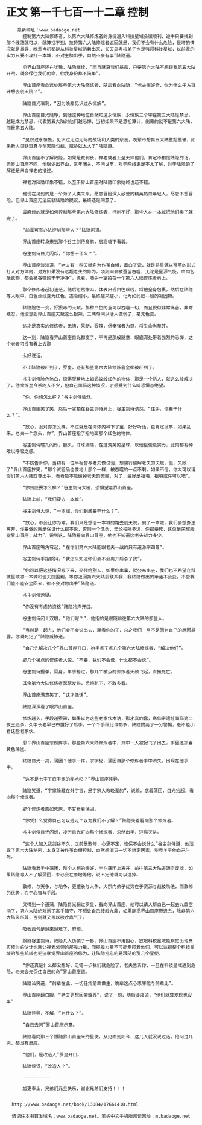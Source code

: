 # 正文 第一千七百一十二章 控制
        最新网址：www.badaoge.net
          控制第六大陆修炼者，以第六大陆修炼者的身份进入科技星域会很顺利，途中只要找到那个线路就可以，就算找不到，挟持第六大陆修炼者返回就是，我们不会有什么危险，最坏的情况就是暴露，晚辈当初都能从科技星域活着出来，长天岛考核弟子也是强闯科技星域，以前辈的实力只要不攻打一本城，不对主脑出手，自然不会有事”陆隐道。
      
          见界山首座还在犹豫，陆隐继续，“而且就算我们暴露，只要第六大陆不想跟我第五大陆开战，就会保住我们的命，你我身份都不简单”。
      
          界山首座看向远处那些第六大陆修炼者，随后看向陆隐，“老夫很好奇，你为什么千方百计想去创天院？”。
      
          陆隐目光凛冽，“因为晚辈见识过永恒族”。
      
          界山首座目光陡睁，到他这种地位自然知道永恒族，永恒族三个字在第五大陆是禁忌，越是成为禁忌，代表第五大陆对他们越忌惮，当初如果不是慧祖算计，倒霉的就不是第六大陆，而是第五大陆。
      
          “见识过永恒族，见识过无边无际的战场和人类的悲哀，晚辈不想第五大陆重蹈覆辙，如果新人类联盟真与创天院勾结，威胁就太大了”陆隐道。
      
          界山首座不了解陆隐，如果是裁判长，禅老或者上圣天师他们，肯定不相信陆隐的话，但界山首座不同，他很少出界山，常年闭关，不问世事，对于网络更是不太了解，对于陆隐的了解还是来自禅老的描述。
      
          禅老对陆隐印象不错，以至于界山首座对陆隐印象始终也还不错。
      
          他现在见到的是一个为了人类未来，愿意冒险深入敌营的精英热血年轻人，尽管不想冒险，但界山首座无法反驳陆隐的提议，最终还是同意了。
      
          最麻烦的就是如何控制那些第六大陆修炼者，控制不好，那些人在一本城把他们卖了就完了。
      
          “前辈可有办法控制那些人？”陆隐问道。
      
          界山首座转身来到那个谷主剑侍身前，居高临下看着。
      
          谷主剑侍目光闪烁，“你想干什么？”。
      
          界山首座淡淡道，“老夫有一种天赋名为作茧自缚，直白了说，就是将星源以蚕茧的形式打入对方体内，对方如果没有远超老夫的修为，顷刻间会被蚕茧吞噬，无论是星源气旋，血肉包括衣物，都会被吞噬的干干净净”，说着，随手一掌拍在一个第六大陆修炼者肩上。
      
          那个修炼者起初迷茫，随后忽然惨叫，体表出现白色丝线，将他全身包裹，然后在陆隐等人眼中，白色丝线变为红色，逐渐缩小，最终越来越小，化为如蚂蚁一般的凝固物。
      
          陆隐脸色一变，好狠毒的天赋，那种白色的茧可以吞噬一切，而且貌似非常痛苦，非常残忍，他没想到界山首座天赋这么狠辣，三两句间以活人做例子，毫无色变。
      
          这才是真实的修炼者，无情，果断，狠辣，信奉强者为尊，将生命当草芥。
      
          这一刻，陆隐看界山首座目光都变了，不再是那般随意，眼底深处带着强烈的忌惮，这个老者可没有看上去那
      
          么好说话。
      
          不止陆隐被吓到了，罗皇，还有那些第六大陆修炼者全都被吓到了。
      
          谷主剑侍脸色煞白，惊惧望着地上如蚂蚁般红色的物体，那是一个活人，就这么被解决了，他修炼至今杀的人不少，但自己面临这种情况，才感受到什么叫恐惧与绝望。
      
          “你，你想怎么样？”谷主剑侍骇然。
      
          界山首座笑了笑，然后一掌拍在谷主剑侍肩上，谷主剑侍骇然，“住手，你要干什么？”。
      
          “放心，没对你怎么样，不过就是在你体内种下了茧，好好听话，茧肯定没事，如果乱来，老夫一个念头，你”，界山首座指了指地面那个红色的物体。
      
          谷主剑侍瞳孔闪烁，额头，汗珠滴落，在这荒芜的星球，以他星使级实力，此刻都有种难以呼吸之感。
      
          “不妨告诉你，当初有一位半祖曾与老夫做试验，想强行破解老夫的天赋，但，失败了”界山首座狞笑，“那个试验品也像地上那个一样，被吞噬的一点不剩，如果不信，你大可以请你们第六大陆四尊出手，看看能不能破掉老夫的天赋，对了，最好是祖境，祖境或许可以吧”。
      
          “你到底要怎么样？”谷主剑侍大吼，恐惧望着界山首座。
      
          陆隐上前，“我们要去一本城”。
      
          谷主剑侍大惊，“一本城，你们到底要干什么？”。
      
          “放心，不会让你为难，我们只是想借一本城的路去创天院，到了一本城，我们会想办法离开，你要做的就是保证什么都不说，否则一个念头，无论相隔多远，你都要死，这位是荣耀殿堂界山首座，战力”，说到这，陆隐看向界山首座，他也不知道这老头战力多少。
      
          界山首座嘴角弯起，“在你们第六大陆能跟老夫一战的只有道源宗四尊”。
      
          谷主剑侍手指颤抖，“我怎么知道你们会不会离开后杀了我”。
      
          “你可以把这些情况写下来，交代给别人，如果你出事，就公布出去，我们也不希望在科技星域被一本城和创天院围剿，等你返回第六大陆后联系我，我陆隐做出的承诺不会变，不管我们能不能安全回来，都不会对你出手”陆隐道。
      
          谷主剑侍迟疑。
      
          “你没有考虑的资格”陆隐冷声开口。
      
          谷主剑侍闭上双眼，“他们呢？”，他指的是跟随前往第六大陆的那些人。
      
          “当然是一起去，他们会不会说出去，就看你的了，总之我们一旦不是因为自己的原因暴露，你就死定了”陆隐威胁道。
      
          “自己先解决几个”界山首座开口，抬手点了点几个第六大陆修炼者，“解决他们”。
      
          那几个被点的修炼者大惊，“不要，我们不会说，什么都不会说”。
      
          谷主剑侍握拳，回身，单手掠过，那几个被点的修炼者头颅飞起，直接死亡。
      
          其余第六大陆修炼者瑟瑟发抖，恐惧趴下，不敢多看。
      
          界山首座满意笑了，“这才像话”。
      
          陆隐深深看了眼界山首座，
      
          修炼越久，手段越狠辣，如果以为这些老家伙木讷，那才真的蠢，寒仙宗遗址面临第二夜王追杀，久申长老早已布置好了后手，一个个手段比谁都多，陆隐提高了一分警惕，绝不能小看这些老家伙。
      
          恩？界山首座忽然挥手，那些第六大陆修炼者中，其中一人被掀飞了出去，手里还抓着黄色蒲团。
      
          陆隐目光一亮，蒲团？他手一挥，宇字秘，蒲团自那个修炼者手中消失，出现在他手中。
      
          “这不是七字王庭宇家的秘术吗？”界山首座诧异。
      
          陆隐笑道，“宇家躲藏在外宇宙，是宇家人教晚辈的”，说着，拿着蒲团，目光抬起，看向那个修炼者。
      
          那个修炼者面如死灰，不甘看着蒲团。
      
          “你凭什么觉得自己可以逃走？以为我们不了解？”陆隐笑着看向那个修炼者。
      
          谷主剑侍目光闪烁，凌厉目光盯向那个修炼者，忽然出手，轻易灭杀。
      
          “这个人加入我剑谷不久，之前是散修，心思不定，难保不会说什么”谷主剑侍道，他泄露了第六大陆秘密，本身又被作茧自缚控制，自然想消灭一切不稳定因素，毕竟关乎他自己生死。
      
          陆隐看着手中蒲团，那个人想的很好，坐在蒲团上离开，前往第五大陆道源宗废墟，如果陆隐等人不了解蒲团，未必会在原地等他，说不定他就可以逃掉。
      
          散修，与天争，与地争，更擅长与人争，大宗门弟子优势在于资源与战技功法，而散修的优势，在于心智与手段。
      
          又得到一个道蒲，陆隐目光扫过罗皇，看向界山首座，他可以请人帮自己一起去九鼎空间了，第六大陆绝对派了高手镇守，不想让自己接触九鼎，如果能把界山首座带进去，除非第六大陆来四尊，否则就又可以吸收鼎气了。
      
          吸收鼎气是越来越难了，麻烦。
      
          跟随谷主剑侍，陆隐几人伪装了一番，界山首座不用担心，放眼科技星域能察觉出他真实修为的估计也就让禅老忌惮的那股力量，而那股力量不可能专盯着他们，可以监视整个科技星域的那些机械也无法察觉界山首座的修为，让陆隐担心的是跟随的那几个星使。
      
          “你还真是什么都没想好，走错一步我们就危险了，老夫告诉你，一旦在科技星域遇到危险，老夫会先保住自己的命”界山首座道。
      
          陆隐讪笑道，“前辈在此，一切任凭前辈做主，晚辈这点心思哪能与前辈比”。
      
          界山首座翻白眼，“老夫更想回荣耀界”，说了一句，随后淡淡道，“他们就算发现也没事”
      
          陆隐诧异，不解，“为什么？”。
      
          “自己去问”界山首座示意。
      
          陆隐看向那三个跟随界山首座来的星使，从见面到如今，这几人就没说过话，他问过几次，都没有反应。
      
          “他们，是改造人”罗皇开口。
      
          陆隐惊讶，“改造人？”。
      
          ----------
      
          加更奉上，兄弟们元旦快乐，谢谢兄弟们支持！！！
      
      
      http://www.badaoge.net/book/13084/17661418.html
      
      请记住本书首发域名：www.badaoge.net。笔尖中文手机版阅读网址：m.badaoge.net